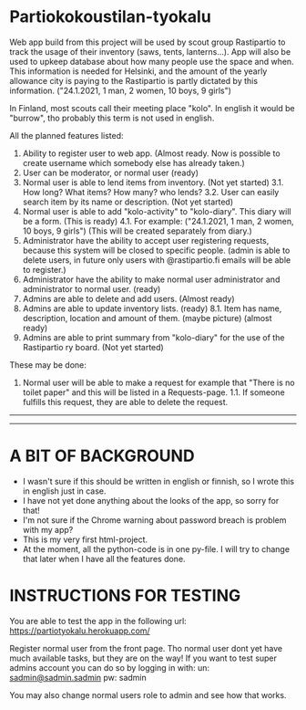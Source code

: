 # Partiokokoustilan-tyokalu
Web app build from this project will be used by scout group Rastipartio to track the usage of their inventory (saws, tents, lanterns...). App will also be used to upkeep database about how many people use the space and when. This information is needed for Helsinki, and the amount of the yearly allowance city is paying to the Rastipartio is partly dictated by this information. ("24.1.2021, 1 man, 2 women, 10 boys, 9 girls")

In Finland, most scouts call their meeting place "kolo". In english it would be "burrow", tho probably this term is not used in english.


All the planned features listed:
1. Ability to register user to web app. (Almost ready. Now is possible to create username which somebody else has already taken.)
2. User can be moderator, or normal user (ready)
3. Normal user is able to lend items from inventory. (Not yet started)
  3.1. How long? What items? How many? who lends?
  3.2. User can easily search item by its name or description. (Not yet started)
4. Normal user is able to add "kolo-activity" to "kolo-diary". This diary will be a form. (This is ready)
  4.1. For example: ("24.1.2021, 1 man, 2 women, 10 boys, 9 girls") (This will be created separately from diary.)
5. Administrator have the ability to accept user registering requests, because this system will be closed to specific people. (admin is able to delete users, in future only users with @rastipartio.fi emails will be able to register.)
6. Administrator have the ability to make normal user administrator and administrator to normal user. (ready)
7. Admins are able to delete and add users. (Almost ready)
8. Admins are able to update inventory lists. (ready)
  8.1. Item has name, description, location and amount of them. (maybe picture) (almost ready)
9. Admins are able to print summary from "kolo-diary" for the use of the Rastipartio ry board. (Not yet started)


These may be done:
1. Normal user will be able to make a request for example that "There is no toilet paper" and this will be listed in a Requests-page.
  1.1. If someone fulfills this request, they are able to delete the request.


-----------------------------------------------------------------------------------------------------------------------------------
-----------------------------------------------------------------------------------------------------------------------------------

# A BIT OF BACKGROUND

- I wasn't sure if this should be written in english or finnish, so I wrote this in english just in case.
- I have not yet done anything about the looks of the app, so sorry for that!
- I'm not sure if the Chrome warning about password breach is problem with my app?
- This is my very first html-project.
- At the moment, all the python-code is in one py-file. I will try to change that later when I have all the features done.


# INSTRUCTIONS FOR TESTING

You are able to test the app in the following url: https://partiotyokalu.herokuapp.com/

Register normal user from the front page. Tho normal user dont yet have much available tasks, but they are on the way!
If you want to test super admins account you can do so by logging in with:
  un: sadmin@sadmin.sadmin
  pw: sadmin

You may also change normal users role to admin and see how that works.

